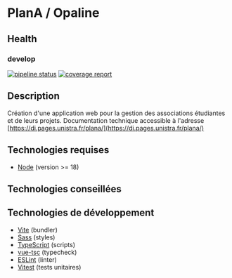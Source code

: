 # PlanA / Opaline

## Health

### develop

[![pipeline status](https://git.unistra.fr/di/plan_a/front/badges/develop/pipeline.svg)](https://git.unistra.fr/di/plan_a/front/-/commits/develop/)
[![coverage report](https://git.unistra.fr/di/plan_a/front/badges/develop/coverage.svg)](https://git.unistra.fr/di/plan_a/front/-/commits/develop/)

## Description

Création d'une application web pour la gestion des associations étudiantes et de leurs projets.
Documentation technique accessible à l'adresse [https://di.pages.unistra.fr/plana/](https://di.pages.unistra.fr/plana/)

## Technologies requises

- [Node](https://nodejs.org/) (version >= 18)

## Technologies conseillées



## Technologies de développement

- [Vite](https://vitejs.dev/) (bundler)
- [Sass](https://sass-lang.com/) (styles)
- [TypeScript](https://www.typescriptlang.org/) (scripts)
- [vue-tsc](https://www.npmjs.com/package/vue-tsc) (typecheck)
- [ESLint](https://eslint.org/) (linter)
- [Vitest](https://vitest.dev/) (tests unitaires)
